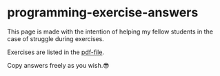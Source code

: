 # programming-exercise-answers

This page is made with the intention of helping my fellow students in the case of struggle during exercises.

Exercises are listed in the [pdf-file](weekly/List%20of%20exercises.pdf).

Copy answers freely as you wish.😎
